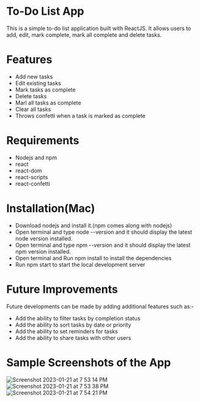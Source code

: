 # To-Do List App
This is a simple to-do list application built with ReactJS. It allows users to add, edit, mark complete, mark all complete and delete tasks.
# Features
* Add new tasks
* Edit existing tasks
* Mark tasks as complete 
* Delete tasks
* Marl all tasks as complete
* Clear all tasks
* Throws confetti when a task is marked as complete
# Requirements
* Nodejs and npm
* react
* react-dom
* react-scripts
* react-confetti
# Installation(Mac)
* Download nodejs and install it.(npm comes along with nodejs)
* Open terminal and type node --version and it should display the latest node version installed.
* Open terminal and type npm --version and it should display the latest npm version installed.
* Open terminal and Run npm install to install the dependencies
* Run npm start to start the local development server
# Future Improvements
Future developments can be made by adding additional features such as:-
* Add the ability to filter tasks by completion status
* Add the ability to sort tasks by date or priority
* Add the ability to set reminders for tasks
* Add the ability to share tasks with other users
# Sample Screenshots of the App
![Screenshot 2023-01-21 at 7 53 14 PM](https://user-images.githubusercontent.com/22143359/213895734-fe757df6-e028-440b-8ad5-c7a1f3753f68.png)![Screenshot 2023-01-21 at 7 53 38 PM](https://user-images.githubusercontent.com/22143359/213895771-f33a5ae4-dce0-482f-9070-c6a65272a43b.png)
![Screenshot 2023-01-21 at 7 54 21 PM](https://user-images.githubusercontent.com/22143359/213895777-2bf7604a-6da3-4db8-a6cb-4f16cd141f05.png)



